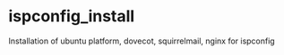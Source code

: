 ispconfig_install
=================

Installation of ubuntu platform, dovecot, squirrelmail, nginx for ispconfig
